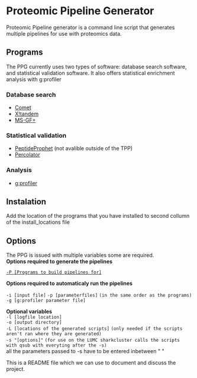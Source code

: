 Proteomic Pipeline Generator
============================

Proteomic Pipeline generator is a command line script that generates multiple pipelines for use with proteomics data.

## Programs
The PPG currently uses two types of software: database search software, and statistical validation software. It also offers statistical enrichment analysis with g:profiler

### Database search
  * [Comet](http://comet-ms.sourceforge.net/)
  * [X!tandem](https://www.thegpm.org/tandem/)
  * [MS-GF+](https://omics.pnl.gov/software/ms-gf)
  
### Statistical validation
  * [PeptideProphet](https://sourceforge.net/projects/sashimi/files/Trans-Proteomic%20Pipeline%20%28TPP%29/) (not avalible outside of the TPP)
  * [Percolator](https://github.com/percolator/percolator/wiki)

### Analysis
 * [g:profiler](https://biit.cs.ut.ee/gprofiler/page/docs)

## Instalation
Add the location of the programs that you have installed to second collumn of the install_locations file

## Options
The PPG is issued with multiple variables some are required.  
**Options required to generate the pipelines**

[`-P [Programs to build pipelines for]`](https://github.com/pieterklap/Pipeline#Programs)  


**Options required to automaticaly run the pipelines**  

`-i [input file]`
`-p [parameterfiles]` `(in the same order as the programs)`    
`-g [g:profiler parameter file]`  

**Optional variables**  
`-l [logfile location]`   
`-o [output directory]`  
`-L [locations of the generated scripts]` `(only needed if the scripts aren't ran where they are generated)`  
`-s "[options]"` `(for use on the LUMC sharkcluster calls the scripts with qsub with everyting after the -s)`  
 all the parameters passed to -s have to be entered inbetween " "

This is a README file which we can use to document and discuss the project.
